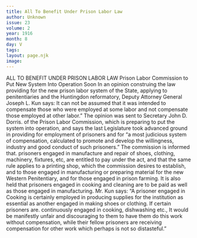 ```yaml
---
title: All To Benefit Under Prison Labor Law
author: Unknown
issue: 23
volume: 2
year: 1916
month: 8
day: V
tags:
layout: page.njk
image:
---
```

ALL TO BENEFIT UNDER PRISON LABOR LAW    Prison Labor Commission to Put New System Into Operation Soon       In an opinion construing the law providing for the new prison labor system of the State, applying to penitentiaries and the Huntingdon reformatory, Deputy Attorney General Joseph L. Kun says: It can not be assumed that it was intended to compensate those who were employed at some labor and not compensate those employed at other labor.”       The opinion was sent to Secretary John D. Dorris. of the Prison Labor Commission, which is preparing to put the system into operation, and says the last Legislature took advanced ground in providing for employment of prisoners and for “a most judicious system of compensation, calculated to promote and develop the willingness, industry and good conduct of such prisoners.”       The commission is informed that. prisoners engaged in manufacture and repair of shoes, clothing, machinery, fixtures, etc, are entitled to pay under the act, and that the same rule applies to a printing shop, which the commission desires to establish, and to those engaged in manufacturing or preparing material for the new Western Penitentiary, and for those engaged in prison farming.       It is also held that prisoners engaged in cooking and cleaning are to be paid as well as those engaged in manufacturing. Mr. Kun says:       “A prisoner engaged in Cooking is certainly employed in producing supplies for the institution as essential as another engaged in making shoes or clothing. If certain prisoners are. continuously engaged in cooking, dishwashing etc., It would be manifestly unfair and discouraging to them to have them do this work without compensation, while their fellow prisoners are receiving compensation for other work which perhaps is not so distasteful.” 




